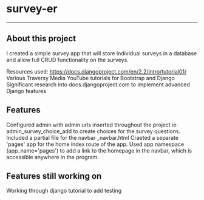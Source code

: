# survey-er

---

## About this project

I created a simple survey app that will store individual surveys in a database and allow full CRUD functionality on the surveys. 

Resources used: 
https://docs.djangoproject.com/en/2.2/intro/tutorial01/
Various Traversy Media YouTube tutorials for Bootstrap and Django
Significant research into docs.djangoproject.com to implement advanced Django features

## Features

Configured admin with admin urls inserted throughout the project ie: admin_survey_choice_add to create choices for the survey questions.
Included a partial file for the navbar _navbar.html
Craeted a separate 'pages' app for the home index route of the app. Used app namespace (app_name='pages') to add a link to the homepage in the navbar, which is accessible anywhere in the program.

## Features still working on
Working through django tutorial to add testing 
